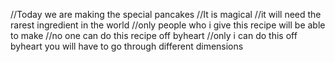 //Today we are making the special pancakes
//It is magical
//it will need the rarest ingredient in the world
//only people who i give this recipe will be able to make
//no one can do this recipe off byheart
//only i can do this off byheart
you will have to go through different dimensions
